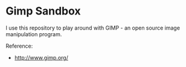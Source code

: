 # Gimp Sandbox

I use this repository to play around with GIMP - an open source image manipulation program.

Reference:

- http://www.gimp.org/

